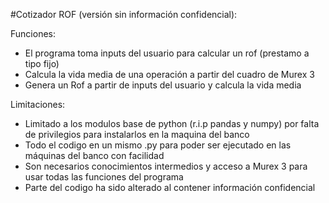 #Cotizador ROF (versión sin información confidencial):

Funciones:

- El programa toma inputs del usuario para calcular un rof (prestamo a tipo fijo)
- Calcula la vida media de una operación a partir del cuadro de Murex 3
- Genera un Rof a partir de inputs del usuario y calcula la vida media

Limitaciones:

- Limitado a los modulos base de python (r.i.p pandas y numpy) por falta de privilegios para instalarlos en la maquina del banco
- Todo el codigo en un mismo .py para poder ser ejecutado en las máquinas del banco con facilidad
- Son necesarios conocimientos intermedios y acceso a Murex 3 para usar todas las funciones del programa
- Parte del codigo ha sido alterado al contener información confidencial
